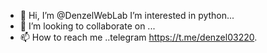 - 👋 Hi, I’m @DenzelWebLab
   I’m interested in python...
- 💞️ I’m looking to collaborate on ...
- 📫 How to reach me ..telegram https://t.me/denzel03220.

<!---
DenzelWebLab/DenzelWebLab is a ✨ special ✨ repository because its `README.md` (this file) appears on your GitHub profile.
You can click the Preview link to take a look at your changes.
--->
